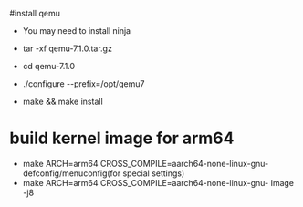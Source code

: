 #install qemu

* You may need to install ninja

* tar -xf qemu-7.1.0.tar.gz
* cd qemu-7.1.0
* ./configure --prefix=/opt/qemu7 
* make && make install

# build kernel image for arm64

* make ARCH=arm64 CROSS_COMPILE=aarch64-none-linux-gnu- defconfig/menuconfig(for special settings)
* make ARCH=arm64 CROSS_COMPILE=aarch64-none-linux-gnu- Image -j8


